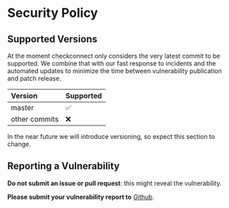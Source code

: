 # Security Policy

## Supported Versions

At the moment checkconnect only considers the very latest commit to be
supported. We combine that with our fast response to incidents and the
automated updates to minimize the time between vulnerability publication
and patch release.

| Version       | Supported          |
|:--------------|:-------------------|
| master        | :white_check_mark: |
| other commits | :x:                |

In the near future we will introduce versioning, so expect this section to
change.

## Reporting a Vulnerability

**Do not submit an issue or pull request**: this might reveal the
vulnerability.

**Please submit your vulnerability report to**
[Github](https://github.com/jmuelbert/checkconnect/security/advisories/new).
